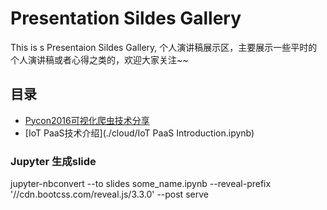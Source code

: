 # Presentation Sildes Gallery

This is s Presentaion Sildes Gallery, 个人演讲稿展示区，主要展示一些平时的个人演讲稿或者心得之类的，欢迎大家关注~~

## 目录
-	[Pycon2016可视化爬虫技术分享](./Pycon2016/Pycon2016.slides.html)
-	[IoT PaaS技术介绍](./cloud/IoT PaaS Introduction.ipynb)

### Jupyter 生成slide

jupyter-nbconvert --to slides some_name.ipynb --reveal-prefix '//cdn.bootcss.com/reveal.js/3.3.0' --post serve
